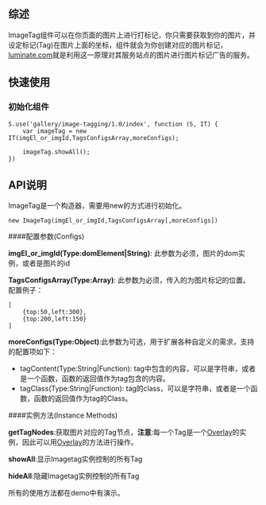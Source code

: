 ## 综述

ImageTag组件可以在你页面的图片上进行打标记，你只需要获取到你的图片，并设定标记(Tag)在图片上面的坐标，组件就会为你创建对应的图片标记，[luminate.com](http://www.luminate.com/)就是利用这一原理对其服务站点的图片进行图片标记广告的服务。

## 快速使用

### 初始化组件

    S.use('gallery/image-tagging/1.0/index', function (S, IT) {
        var imageTag = new IT(imgEl_or_imgId,TagsConfigsArray,moreConfigs);
        
        imageTag.showAll();
    })

## API说明

ImageTag是一个构造器，需要用new的方式进行初始化。

    new ImageTag(imgEl_or_imgId,TagsConfigsArray[,moreConfigs])

####配置参数(Configs)

**imgEl_or_imgId(Type:domElement|String)**: 此参数为必须，图片的dom实例，或者是图片的id

**TagsConfigsArray(Type:Array)**: 此参数为必须，传入的为图片标记的位置。
配置例子：

    [
        {top:50,left:300},
        {top:200,left:150}
    ]

**moreConfigs(Type:Object)**:此参数为可选，用于扩展各种自定义的需求，支持的配置项如下：

- tagContent(Type:String|Function): tag中包含的内容，可以是字符串，或者是一个函数，函数的返回值作为tag包含的内容。
- tagClass(Type:String|Function): tag的class，可以是字符串，或者是一个函数，函数的返回值作为tag的Class。

####实例方法(Instance Methods)

**getTagNodes**:获取图片对应的Tag节点，__注意__:每一个Tag是一个[Overlay](http://docs.kissyui.com/docs/html/api/component/overlay/overlay.html)的实例，因此可以用[Overlay](http://docs.kissyui.com/docs/html/api/component/overlay/overlay.html)的方法进行操作。

**showAll**:显示Imagetag实例控制的所有Tag

**hideAll**:隐藏Imagetag实例控制的所有Tag

所有的使用方法都在demo中有演示。
